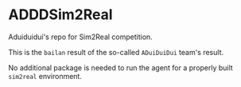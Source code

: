 # ADDDSim2Real
Aduiduidui's repo for Sim2Real competition.

This is the `bailan` result of the so-called `ADuiDuiDui` team's result.

No additional package is needed to run the agent for a properly built `sim2real` environment.
